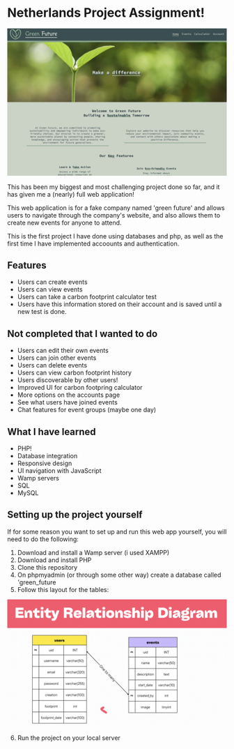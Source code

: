 # Netherlands Project Assignment!

![Front page](./images/readme/front-page.png)

This has been my biggest and most challenging project done so far, and it has given me a (nearly) full web application!

This web application is for a fake company named 'green future' and allows users to navigate through the company's website, and also allows them to create new events for anyone to attend.

This is the first project I have done using databases and php, as well as the first time I have implemented accoounts and authentication.

## Features

- Users can create events
- Users can view events
- Users can take a carbon footprint calculator test
- Users have this information stored on their account and is saved until a new test is done.

## Not completed that I wanted to do

- Users can edit their own events
- Users can join other events
- Users can delete events
- Users can view carbon footprint history
- Users discoverable by other users!
- Improved UI for carbon footpring calculator
- More options on the accounts page
- See what users have joined events
- Chat features for event groups (maybe one day)

## What I have learned

- PHP!
- Database integration
- Responsive design
- UI navigation with JavaScript
- Wamp servers
- SQL
- MySQL

## Setting up the project yourself

If for some reason you want to set up and run this web app yourself, you will need to do the following:

1. Download and install a Wamp server (i used XAMPP)
2. Download and install PHP
3. Clone this repository
4. On phpmyadmin (or through some other way) create a database called 'green_future
5. Follow this layout for the tables:

![ERD for the project](./images/readme/erd.png)

6. Run the project on your local server
